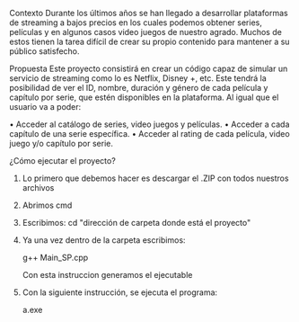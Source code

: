 Contexto
Durante los últimos años se han llegado a desarrollar plataformas de streaming a bajos 
precios en los cuales podemos obtener series, películas y en algunos casos video juegos de 
nuestro agrado. Muchos de estos tienen la tarea difícil de crear su propio contenido para 
mantener a su público satisfecho.

Propuesta
Este proyecto consistirá en crear un código capaz de simular un servicio de streaming como 
lo es Netflix, Disney +, etc. Este tendrá la posibilidad de ver el ID, nombre, duración y género 
de cada película y capítulo por serie, que estén disponibles en la plataforma. Al igual que el 
usuario va a poder:

• Acceder al catálogo de series, video juegos y películas.
• Acceder a cada capítulo de una serie específica.
• Acceder al rating de cada película, video juego y/o capítulo por serie.

¿Cómo ejecutar el proyecto?
  1) Lo primero que debemos hacer es descargar el .ZIP con todos nuestros archivos 
  2) Abrimos cmd
  3) Escribimos: cd "dirección de carpeta donde está el proyecto"
  4) Ya una vez dentro de la carpeta escribimos:

     g++ Main_SP.cpp

     Con esta instruccion generamos el ejecutable
  6) Con la siguiente instrucción, se ejecuta el programa:

     a.exe
